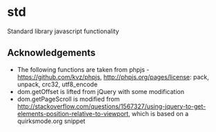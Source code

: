 std
===

Standard library javascript functionality

Acknowledgements
----------------

- The following functions are taken from phpjs - https://github.com/kvz/phpjs, http://phpjs.org/pages/license: pack, unpack, crc32, utf8_encode
- dom.getOffset is lifted from jQuery with some modification
- dom.getPageScroll is modified from http://stackoverflow.com/questions/1567327/using-jquery-to-get-elements-position-relative-to-viewport, which is based on a quirksmode.org snippet